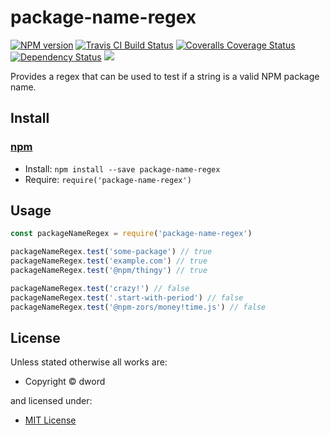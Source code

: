 <!-- TITLE/ -->

<h1>package-name-regex</h1>

<!-- /TITLE -->


<!-- BADGES/ -->

<span class="badge-npmversion"><a href="https://npmjs.org/package/package-name-regex" title="View this project on NPM"><img src="https://img.shields.io/npm/v/package-name-regex.svg" alt="NPM version" /></a></span>
<span class="badge-travisci"><a href="http://travis-ci.org/dword-design/package-name-regex" title="Check this project's build status on TravisCI"><img src="https://img.shields.io/travis/dword-design/package-name-regex/master.svg" alt="Travis CI Build Status" /></a></span>
<span class="badge-coveralls"><a href="https://coveralls.io/r/dword-design/package-name-regex" title="View this project's coverage on Coveralls"><img src="https://img.shields.io/coveralls/dword-design/package-name-regex.svg" alt="Coveralls Coverage Status" /></a></span>
<span class="badge-daviddm"><a href="https://david-dm.org/dword-design/package-name-regex" title="View the status of this project's dependencies on DavidDM"><img src="https://img.shields.io/david/dword-design/package-name-regex.svg" alt="Dependency Status" /></a></span>
<span class="badge-shields"><a href="https://img.shields.io/badge/renovate-enabled-brightgreen.svg"><img src="https://img.shields.io/badge/renovate-enabled-brightgreen.svg" /></a></span>

<!-- /BADGES -->


<!-- DESCRIPTION/ -->

Provides a regex that can be used to test if a string is a valid NPM package name.

<!-- /DESCRIPTION -->


<!-- INSTALL/ -->

<h2>Install</h2>

<a href="https://npmjs.com" title="npm is a package manager for javascript"><h3>npm</h3></a>
<ul>
<li>Install: <code>npm install --save package-name-regex</code></li>
<li>Require: <code>require('package-name-regex')</code></li>
</ul>

<!-- /INSTALL -->


<h2>Usage</h2>

```js
const packageNameRegex = require('package-name-regex')

packageNameRegex.test('some-package') // true
packageNameRegex.test('example.com') // true
packageNameRegex.test('@npm/thingy') // true

packageNameRegex.test('crazy!') // false
packageNameRegex.test('.start-with-period') // false
packageNameRegex.test('@npm-zors/money!time.js') // false
```

<!-- LICENSE/ -->

<h2>License</h2>

Unless stated otherwise all works are:

<ul><li>Copyright &copy; dword</li></ul>

and licensed under:

<ul><li><a href="http://spdx.org/licenses/MIT.html">MIT License</a></li></ul>

<!-- /LICENSE -->

